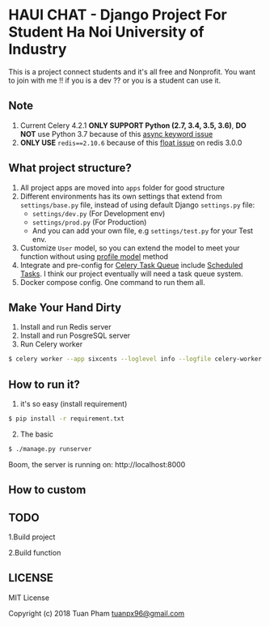 # HAUI CHAT - Django Project For Student Ha Noi University of Industry

This is a project connect students  and it's all free and Nonprofit. You want to join with me !! if you is a dev ?? or you is a student can use it. 

## Note
1. Current Celery 4.2.1 **ONLY SUPPORT Python (2.7, 3.4, 3.5, 3.6)**, **DO NOT** use Python 3.7 because of this [async keyword issue](https://github.com/celery/celery/issues/4500)
2. **ONLY USE** `redis==2.10.6` because of this [float issue](https://github.com/celery/celery/issues/5175) on redis 3.0.0

## What project structure?

1. All project apps are moved into `apps` folder for good structure
2. Different environments has its own settings that extend from `settings/base.py` file, instead of using default Django `settings.py` file:
    * `settings/dev.py` (For Development env)
    * `settings/prod.py` (For Production)
    * And you can add your own file, e.g `settings/test.py` for your Test env.
3. Customize `User` model, so you can extend the model to meet your function without using [profile model](https://docs.djangoproject.com/en/2.1/topics/auth/customizing/#extending-the-existing-user-model) method
4. Integrate and pre-config for [Celery Task Queue](http://www.celeryproject.org) include [Scheduled Tasks](http://docs.celeryproject.org/en/latest/userguide/periodic-tasks.html). I think our project eventually will need a task queue system.
5. Docker compose config. One command to run them all.

## Make Your Hand Dirty
 1. Install and run Redis server
 2. Install and run PosgreSQL server
 3. Run Celery worker
```bash
$ celery worker --app sixcents --loglevel info --logfile celery-worker.log --detach
```
## How to run it? 
1. it's so easy (install requirement)
```bash
$ pip install -r requirement.txt
```
2. The basic 

```bash
$ ./manage.py runserver
```
Boom, the server is running on: http://localhost:8000

## How to custom

## TODO
1.Build project

2.Build function 

## LICENSE
MIT License

Copyright (c) 2018 Tuan Pham <tuanpx96@gmail.com>